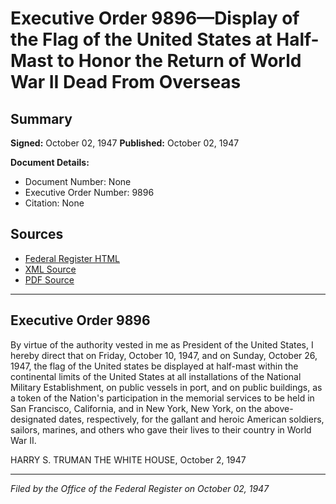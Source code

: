 # Executive Order 9896—Display of the Flag of the United States at Half-Mast to Honor the Return of World War II Dead From Overseas

## Summary

**Signed:** October 02, 1947
**Published:** October 02, 1947

**Document Details:**
- Document Number: None
- Executive Order Number: 9896
- Citation: None

## Sources
- [Federal Register HTML](https://www.presidency.ucsb.edu/documents/executive-order-9896-display-the-flag-the-united-states-half-mast-honor-the-return-world)
- [XML Source](None)
- [PDF Source](None)

---

## Executive Order 9896

By virtue of the authority vested in me as President of the United States, I hereby direct that on Friday, October 10, 1947, and on Sunday, October 26, 1947, the flag of the United states be displayed at half-mast within the continental limits of the United States at all installations of the National Military Establishment, on public vessels in port, and on public buildings, as a token of the Nation's participation in the memorial services to be held in San Francisco, California, and in New York, New York, on the above-designated dates, respectively, for the gallant and heroic American soldiers, sailors, marines, and others who gave their lives to their country in World War II.

HARRY S. TRUMAN
THE WHITE HOUSE,
October 2, 1947

---

*Filed by the Office of the Federal Register on October 02, 1947*
